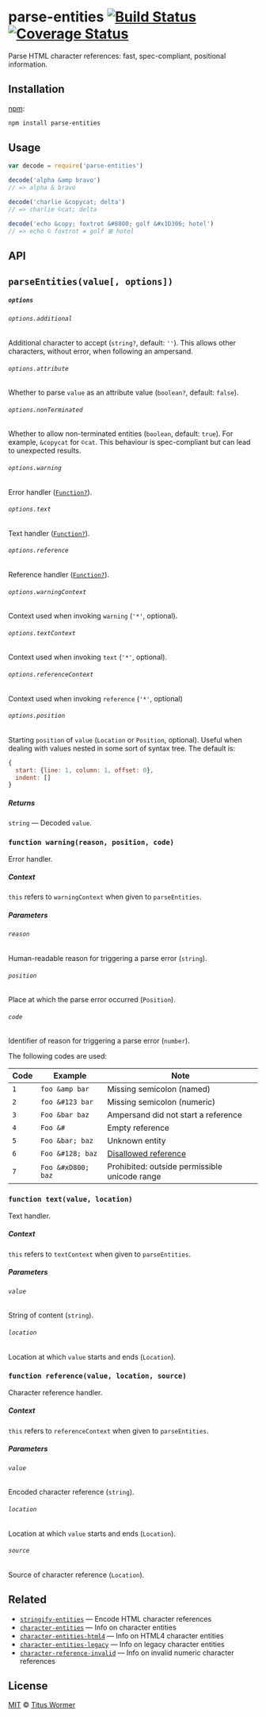 # parse-entities [![Build Status][build-badge]][build-status] [![Coverage Status][coverage-badge]][coverage-status]

Parse HTML character references: fast, spec-compliant, positional
information.

## Installation

[npm][]:

```bash
npm install parse-entities
```

## Usage

```js
var decode = require('parse-entities')

decode('alpha &amp bravo')
// => alpha & bravo

decode('charlie &copycat; delta')
// => charlie ©cat; delta

decode('echo &copy; foxtrot &#8800; golf &#x1D306; hotel')
// => echo © foxtrot ≠ golf 𝌆 hotel
```

## API

## `parseEntities(value[, options])`

##### `options`

###### `options.additional`

Additional character to accept (`string?`, default: `''`).
This allows other characters, without error, when following an ampersand.

###### `options.attribute`

Whether to parse `value` as an attribute value (`boolean?`, default:
`false`).

###### `options.nonTerminated`

Whether to allow non-terminated entities (`boolean`, default: `true`).
For example, `&copycat` for `©cat`.  This behaviour is spec-compliant but
can lead to unexpected results.

###### `options.warning`

Error handler ([`Function?`][warning]).

###### `options.text`

Text handler ([`Function?`][text]).

###### `options.reference`

Reference handler ([`Function?`][reference]).

###### `options.warningContext`

Context used when invoking `warning` (`'*'`, optional).

###### `options.textContext`

Context used when invoking `text` (`'*'`, optional).

###### `options.referenceContext`

Context used when invoking `reference` (`'*'`, optional)

###### `options.position`

Starting `position` of `value` (`Location` or `Position`, optional).  Useful
when dealing with values nested in some sort of syntax tree.  The default is:

```js
{
  start: {line: 1, column: 1, offset: 0},
  indent: []
}
```

##### Returns

`string` — Decoded `value`.

### `function warning(reason, position, code)`

Error handler.

##### Context

`this` refers to `warningContext` when given to `parseEntities`.

##### Parameters

###### `reason`

Human-readable reason for triggering a parse error (`string`).

###### `position`

Place at which the parse error occurred (`Position`).

###### `code`

Identifier of reason for triggering a parse error (`number`).

The following codes are used:

| Code | Example            | Note                                          |
| ---- | ------------------ | --------------------------------------------- |
| `1`  | `foo &amp bar`     | Missing semicolon (named)                     |
| `2`  | `foo &#123 bar`    | Missing semicolon (numeric)                   |
| `3`  | `Foo &bar baz`     | Ampersand did not start a reference           |
| `4`  | `Foo &#`           | Empty reference                               |
| `5`  | `Foo &bar; baz`    | Unknown entity                                |
| `6`  | `Foo &#128; baz`   | [Disallowed reference][invalid]               |
| `7`  | `Foo &#xD800; baz` | Prohibited: outside permissible unicode range |

### `function text(value, location)`

Text handler.

##### Context

`this` refers to `textContext` when given to `parseEntities`.

##### Parameters

###### `value`

String of content (`string`).

###### `location`

Location at which `value` starts and ends (`Location`).

### `function reference(value, location, source)`

Character reference handler.

##### Context

`this` refers to `referenceContext` when given to `parseEntities`.

##### Parameters

###### `value`

Encoded character reference (`string`).

###### `location`

Location at which `value` starts and ends (`Location`).

###### `source`

Source of character reference (`Location`).

## Related

*   [`stringify-entities`](https://github.com/wooorm/stringify-entities)
    — Encode HTML character references
*   [`character-entities`](https://github.com/wooorm/character-entities)
    — Info on character entities
*   [`character-entities-html4`](https://github.com/wooorm/character-entities-html4)
    — Info on HTML4 character entities
*   [`character-entities-legacy`](https://github.com/wooorm/character-entities-legacy)
    — Info on legacy character entities
*   [`character-reference-invalid`](https://github.com/wooorm/character-reference-invalid)
    — Info on invalid numeric character references

## License

[MIT][license] © [Titus Wormer][author]

<!-- Definitions -->

[build-badge]: https://img.shields.io/travis/wooorm/parse-entities.svg

[build-status]: https://travis-ci.org/wooorm/parse-entities

[coverage-badge]: https://img.shields.io/codecov/c/github/wooorm/parse-entities.svg

[coverage-status]: https://codecov.io/github/wooorm/parse-entities

[npm]: https://docs.npmjs.com/cli/install

[license]: LICENSE

[author]: http://wooorm.com

[warning]: #function-warningreason-position-code

[text]: #function-textvalue-location

[reference]: #function-referencevalue-location-source

[invalid]: https://github.com/wooorm/character-reference-invalid

